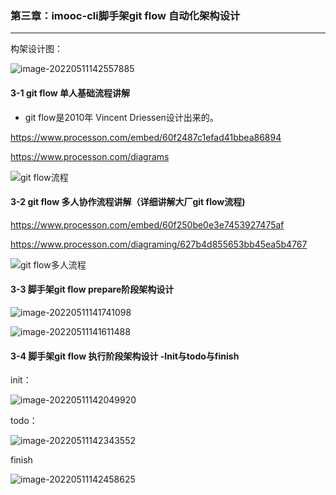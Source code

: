 ### 第三章：imooc-cli脚手架git flow 自动化架构设计

------

构架设计图：

![image-20220511142557885](image/image-20220511142557885.png)



#### 3-1 git flow 单人基础流程讲解

- git flow是2010年 Vincent Driessen设计出来的。

https://www.processon.com/embed/60f2487c1efad41bbea86894

https://www.processon.com/diagrams

![git flow流程](image/git%20flow%E6%B5%81%E7%A8%8B.png)

#### 3-2 git flow 多人协作流程讲解（详细讲解大厂git flow流程)

https://www.processon.com/embed/60f250be0e3e7453927475af

https://www.processon.com/diagraming/627b4d855653bb45ea5b4767

![git flow多人流程](image/git%20flow%E5%A4%9A%E4%BA%BA%E6%B5%81%E7%A8%8B-165224834377611.png)

#### 3-3 脚手架git flow prepare阶段架构设计

![image-20220511141741098](image/image-20220511141741098.png)

![image-20220511141611488](image/image-20220511141611488.png)



#### 3-4 脚手架git flow 执行阶段架构设计 -Init与todo与finish

init：

![image-20220511142049920](image/image-20220511142049920.png)

todo：

![image-20220511142343552](image/image-20220511142343552.png)

finish

![image-20220511142458625](image/image-20220511142458625.png)
